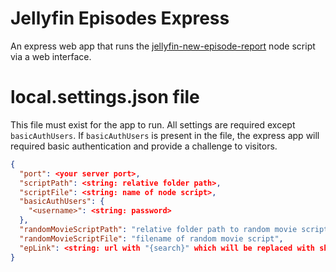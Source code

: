 # Jellyfin Episodes Express
An express web app that runs the [jellyfin-new-episode-report](https://github.com/jschnurer/jellyfin-new-episode-report) node script via a web interface.

# local.settings.json file
This file must exist for the app to run. All settings are required except `basicAuthUsers`. If `basicAuthUsers` is present in the file, the express app will required basic authentication and provide a challenge to visitors.

```json
{
  "port": <your server port>,
  "scriptPath": <string: relative folder path>,
  "scriptFile": <string: name of node script>,
  "basicAuthUsers": {
    "<username>": <string: password>
  },
  "randomMovieScriptPath": "relative folder path to random movie script",
  "randomMovieScriptFile": "filename of random movie script",
  "epLink": <string: url with "{search}" which will be replaced with show name and episode info>
}
```